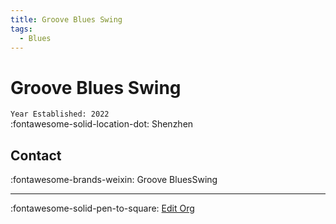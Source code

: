 ```yaml
---
title: Groove Blues Swing
tags:
  - Blues
---
```


# Groove Blues Swing

`Year Established: 2022`  
:fontawesome-solid-location-dot: Shenzhen  


## Contact

:fontawesome-brands-weixin: Groove BluesSwing  

---

:fontawesome-solid-pen-to-square: [Edit Org](https://github.com/swingdance/orgs/issues/new?assignees=&labels=update+org&projects=&template=03-update_entity.yml&title=Update%20Org%3A%20zh_CN%20%E2%80%A2%20Groove%20Blues%20Swing&region=zh_CN&id=groove-blues-swing&name=Groove%20Blues%20Swing)
